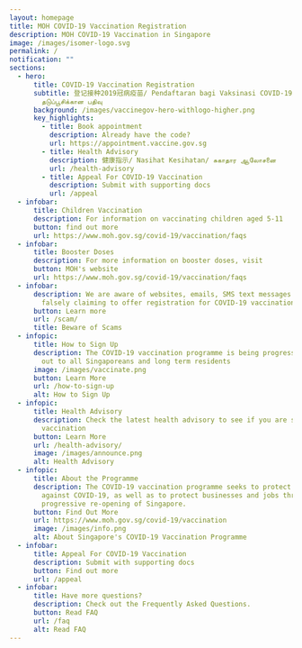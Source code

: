 ```yaml
---
layout: homepage
title: MOH COVID-19 Vaccination Registration
description: MOH COVID-19 Vaccination in Singapore
image: /images/isomer-logo.svg
permalink: /
notification: ""
sections:
  - hero:
      title: COVID-19 Vaccination Registration
      subtitle: 登记接种2019冠病疫苗/ Pendaftaran bagi Vaksinasi COVID-19/ கொவிட்-19
        தடுப்பூசிக்கான பதிவு
      background: /images/vaccinegov-hero-withlogo-higher.png
      key_highlights:
        - title: Book appointment
          description: Already have the code?
          url: https://appointment.vaccine.gov.sg
        - title: Health Advisory
          description: 健康指示/ Nasihat Kesihatan/ சுகாதார ஆலோசனை
          url: /health-advisory
        - title: Appeal For COVID-19 Vaccination
          description: Submit with supporting docs
          url: /appeal
  - infobar:
      title: Children Vaccination
      description: For information on vaccinating children aged 5-11
      button: find out more
      url: https://www.moh.gov.sg/covid-19/vaccination/faqs
  - infobar:
      title: Booster Doses
      description: For more information on booster doses, visit
      button: MOH's website
      url: https://www.moh.gov.sg/covid-19/vaccination/faqs
  - infobar:
      description: We are aware of websites, emails, SMS text messages and phone calls
        falsely claiming to offer registration for COVID-19 vaccination
      button: Learn more
      url: /scam/
      title: Beware of Scams
  - infopic:
      title: How to Sign Up
      description: The COVID-19 vaccination programme is being progressively rolled
        out to all Singaporeans and long term residents
      image: /images/vaccinate.png
      button: Learn More
      url: /how-to-sign-up
      alt: How to Sign Up
  - infopic:
      title: Health Advisory
      description: Check the latest health advisory to see if you are suitable for the
        vaccination
      button: Learn More
      url: /health-advisory/
      image: /images/announce.png
      alt: Health Advisory
  - infopic:
      title: About the Programme
      description: The COVID-19 vaccination programme seeks to protect Singaporeans
        against COVID-19, as well as to protect businesses and jobs through the
        progressive re-opening of Singapore.
      button: Find Out More
      url: https://www.moh.gov.sg/covid-19/vaccination
      image: /images/info.png
      alt: About Singapore's COVID-19 Vaccination Programme
  - infobar:
      title: Appeal For COVID-19 Vaccination
      description: Submit with supporting docs
      button: Find out more
      url: /appeal
  - infobar:
      title: Have more questions?
      description: Check out the Frequently Asked Questions.
      button: Read FAQ
      url: /faq
      alt: Read FAQ
---
```

